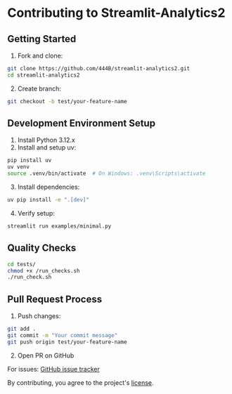 # Contributing to Streamlit-Analytics2

## Getting Started
1. Fork and clone:
```sh
git clone https://github.com/444B/streamlit-analytics2.git
cd streamlit-analytics2
```
2. Create branch:
```sh
git checkout -b test/your-feature-name
```

## Development Environment Setup
1. Install Python 3.12.x
2. Install and setup uv:
```sh
pip install uv
uv venv
source .venv/bin/activate  # On Windows: .venv\Scripts\activate
```
3. Install dependencies:
```sh
uv pip install -e ".[dev]"
```
4. Verify setup:
```sh
streamlit run examples/minimal.py
```

## Quality Checks
```sh
cd tests/
chmod +x /run_checks.sh
./run_check.sh
```

## Pull Request Process
1. Push changes:
```sh
git add .
git commit -m "Your commit message"
git push origin test/your-feature-name
```
2. Open PR on GitHub

For issues: [GitHub issue tracker](https://github.com/444B/streamlit-analytics2/issues/new/choose)

By contributing, you agree to the project's [license](LICENSE.md).